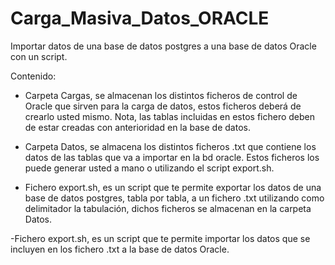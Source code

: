 # Carga_Masiva_Datos_ORACLE
Importar datos de una base de datos postgres a una base de datos Oracle con un script.

Contenido:

- Carpeta Cargas, se almacenan los distintos ficheros de control de Oracle que sirven para la carga de datos, estos ficheros deberá de crearlo usted mismo. Nota, las tablas incluidas en estos fichero deben de estar creadas con anterioridad en la base de datos.

- Carpeta Datos, se almacena los distintos ficheros .txt que contiene los datos de las tablas que va a importar en la bd oracle. Estos ficheros los puede generar usted a mano o utilizando el script export.sh.

- Fichero export.sh, es un script que te permite exportar los datos de una base de datos postgres, tabla por tabla, a un fichero .txt utilizando como delimitador la tabulación, dichos ficheros se almacenan en la carpeta Datos.

-Fichero export.sh, es un script que te permite importar los datos que se incluyen en los fichero .txt a la base de datos Oracle.
